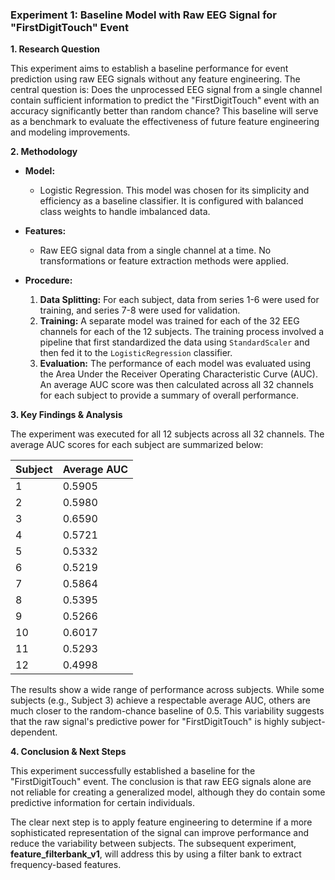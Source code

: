 ### **Experiment 1: Baseline Model with Raw EEG Signal for "FirstDigitTouch" Event**

**1. Research Question**

This experiment aims to establish a baseline performance for event prediction using raw EEG signals without any feature engineering. The central question is: Does the unprocessed EEG signal from a single channel contain sufficient information to predict the "FirstDigitTouch" event with an accuracy significantly better than random chance? This baseline will serve as a benchmark to evaluate the effectiveness of future feature engineering and modeling improvements.

**2. Methodology**

*   **Model:**
    *   Logistic Regression. This model was chosen for its simplicity and efficiency as a baseline classifier. It is configured with balanced class weights to handle imbalanced data.

*   **Features:**
    *   Raw EEG signal data from a single channel at a time. No transformations or feature extraction methods were applied.

*   **Procedure:**
    1.  **Data Splitting:** For each subject, data from series 1-6 were used for training, and series 7-8 were used for validation.
    2.  **Training:** A separate model was trained for each of the 32 EEG channels for each of the 12 subjects. The training process involved a pipeline that first standardized the data using `StandardScaler` and then fed it to the `LogisticRegression` classifier.
    3.  **Evaluation:** The performance of each model was evaluated using the Area Under the Receiver Operating Characteristic Curve (AUC). An average AUC score was then calculated across all 32 channels for each subject to provide a summary of overall performance.

**3. Key Findings & Analysis**

The experiment was executed for all 12 subjects across all 32 channels. The average AUC scores for each subject are summarized below:

| Subject | Average AUC |
| :--- | :--- |
| 1 | 0.5905 |
| 2 | 0.5980 |
| 3 | 0.6590 |
| 4 | 0.5721 |
| 5 | 0.5332 |
| 6 | 0.5219 |
| 7 | 0.5864 |
| 8 | 0.5395 |
| 9 | 0.5266 |
| 10 | 0.6017 |
| 11 | 0.5293 |
| 12 | 0.4998 |

The results show a wide range of performance across subjects. While some subjects (e.g., Subject 3) achieve a respectable average AUC, others are much closer to the random-chance baseline of 0.5. This variability suggests that the raw signal's predictive power for "FirstDigitTouch" is highly subject-dependent.

**4. Conclusion & Next Steps**

This experiment successfully established a baseline for the "FirstDigitTouch" event. The conclusion is that raw EEG signals alone are not reliable for creating a generalized model, although they do contain some predictive information for certain individuals.

The clear next step is to apply feature engineering to determine if a more sophisticated representation of the signal can improve performance and reduce the variability between subjects. The subsequent experiment, **feature_filterbank_v1**, will address this by using a filter bank to extract frequency-based features.